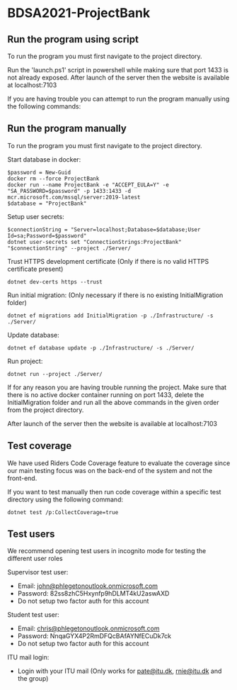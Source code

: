 # BDSA2021-ProjectBank

## Run the program using script

To run the program you must first navigate to the project directory.

Run the 'launch.ps1' script in powershell while making sure that port 1433 is not already exposed. 
After launch of the server then the website is available at localhost:7103

If you are having trouble you can attempt to run the program manually using the following commands: 

## Run the program manually

To run the program you must first navigate to the project directory.

Start database in docker:

    $password = New-Guid
    docker rm --force ProjectBank
    docker run --name ProjectBank -e "ACCEPT_EULA=Y" -e "SA_PASSWORD=$password" -p 1433:1433 -d mcr.microsoft.com/mssql/server:2019-latest 
    $database = "ProjectBank"
    
Setup user secrets:
    
    $connectionString = "Server=localhost;Database=$database;User Id=sa;Password=$password"
    dotnet user-secrets set "ConnectionStrings:ProjectBank" "$connectionString" --project ./Server/
    
Trust HTTPS development certificate (Only if there is no valid HTTPS certificate present)
    
    dotnet dev-certs https --trust
    
Run initial migration: (Only necessary if there is no existing InitialMigration folder)
    
    dotnet ef migrations add InitialMigration -p ./Infrastructure/ -s ./Server/
    
Update database:
    
    dotnet ef database update -p ./Infrastructure/ -s ./Server/ 
    
Run project:
    
    dotnet run --project ./Server/

If for any reason you are having trouble running the project. Make sure that there is no active docker container running on port 1433, delete the InitialMigration folder and run all the above commands in the given order from the project directory.

After launch of the server then the website is available at localhost:7103

## Test coverage
We have used Riders Code Coverage feature to evaluate the coverage since our main testing focus was on the back-end of the system and not the front-end.

If you want to test manually then run code coverage within a specific test directory using the following command:

    dotnet test /p:CollectCoverage=true

## Test users

We recommend opening test users in incognito mode for testing the different user roles

Supervisor test user:
- Email: john@phlegetonoutlook.onmicrosoft.com
- Password: 82ss8zhC5Hxynfp9hDLMT4kU2aswAXD
- Do not setup two factor auth for this account

Student test user:
- Email: chris@phlegetonoutlook.onmicrosoft.com
- Password: NnqaGYX4P2RmDFQcBAfAYNfECuDk7ck
- Do not setup two factor auth for this account
 
ITU mail login:
- Login with your ITU mail (Only works for pate@itu.dk, rnie@itu.dk and the group)
